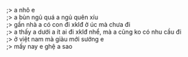;> a nhô e<br>
;> a bùn ngủ quá a ngủ quên xíu<br>
;> gần nhà a có con đi xklđ ở úc mà chưa đi<br>
;> a thấy a dưới a ít ai đi xklđ nhể, mà a cũng ko có nhu cầu đi<br>
;> ở việt nam mà giàu mới sướng e<br>
;> mấy nay e ghệ a sao
